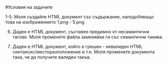 #Условия на задачите

1-5. Моля създайте HTML документ със съдържание, наподобяващо това на изображението 1.png - 5.png

6. Даден е HTML документ, съставен предимно от несамантични тагове. Моля променете файла заменяйки ги със семантични такива.

7. Даден е HTML документ, който е грешен - невалиден HTML синтаксис/месторазположение и т.н.
Моля променете документа така, че да получите валиден такъв.
